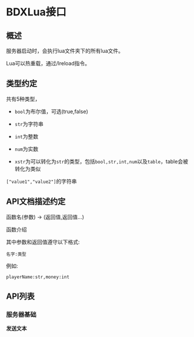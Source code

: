 # BDXLua接口

## 概述

服务器启动时，会执行lua文件夹下的所有lua文件。

Lua可以热重载，通过/lreload指令。

## 类型约定

共有5种类型，

- `bool`为布尔值，可选(true,false)

- `str`为字符串

- `int`为整数

- `num`为实数

- `xstr`为可以转化为`str`的类型，包括`bool,str,int,num`以及`table`，table会被转化为类似

`["value1","value2"]`的字符串

## API文档描述约定

函数名(参数) -> (返回值,返回值...)</br>

函数介绍  

其中参数和返回值遵守以下格式:</br>

`名字:类型`  

例如:</br>

`playerName:str,money:int`

## API列表

### 服务器基础

**发送文本**
